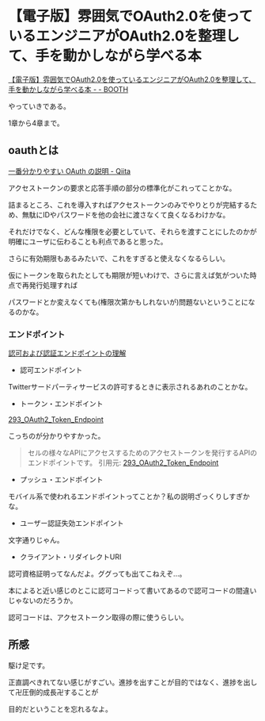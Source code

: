 # 【電子版】雰囲気でOAuth2.0を使っているエンジニアがOAuth2.0を整理して、手を動かしながら学べる本

[【電子版】雰囲気でOAuth2.0を使っているエンジニアがOAuth2.0を整理して、手を動かしながら学べる本 - - BOOTH](https://booth.pm/ja/items/1296585)

やっていきである。

1章から4章まで。

## oauthとは

[一番分かりやすい OAuth の説明 - Qiita](https://qiita.com/TakahikoKawasaki/items/e37caf50776e00e733be)

アクセストークンの要求と応答手順の部分の標準化がこれってことかな。

詰まるところ、これを導入すればアクセストークンのみでやりとりが完結するため、無駄にIDやパスワードを他の会社に渡さなくて良くなるわけかな。

それだけでなく、どんな権限を必要としていて、それらを渡すことにしたのかが明確にユーザに伝わることも利点であると思った。

さらに有効期限もあるみたいで、これをすぎると使えなくなるらしい。

仮にトークンを取られたとしても期限が短いわけで、さらに言えば気がついた時点で再発行処理すれば

パスワードとか変えなくても(権限次第かもしれないが)問題ないということになるのかな。

### エンドポイント

[ 認可および認証エンドポイントの理解](https://docs.oracle.com/cd/E68486_01/oam/AIAAG/GUID-BA8542ED-6D75-4C3F-B2E9-1C02D8E42D03.htm)

+ 認可エンドポイント

Twitterサードパーティサービスの許可するときに表示されるあれのことかな。

+ トークン・エンドポイント

[293_OAuth2_Token_Endpoint](https://personium.io/docs/ja/apiref/current/293_OAuth2_Token_Endpoint.html)

こっちのが分かりやすかった。

> セルの様々なAPIにアクセスするためのアクセストークンを発行するAPIのエンドポイントです。
> 引用元: [293_OAuth2_Token_Endpoint](https://personium.io/docs/ja/apiref/current/293_OAuth2_Token_Endpoint.html)

+ プッシュ・エンドポイント

モバイル系で使われるエンドポイントってことか？私の説明ざっくりしすぎかな。

+ ユーザー認証失効エンドポイント

文字通りじゃん。

+ クライアント・リダイレクトURI

認可資格証明ってなんだよ。ググっても出てこねえぞ...。

本によると近い感じのとこに認可コードって書いてあるので認可コードの間違いじゃないのだろうか。

認可コードは、アクセストークン取得の際に使うらしい。

## 所感

駆け足です。

正直調べきれてない感じがすごい。進捗を出すことが目的ではなく、進捗を出して卍圧倒的成長卍することが

目的だということを忘れるなよ。
